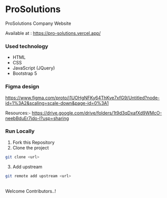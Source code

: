 # ProSolutions
ProSolutions Company Website

Available at : 
https://pro-solutions.vercel.app/

### Used technology
- HTML
- CSS
- JavaScript (JQuery)
- Bootstrap 5

### Figma design
https://www.figma.com/proto/j1UOHgNFKy64ThKve7xfG9/Untitled?node-id=1%3A2&scaling=scale-down&page-id=0%3A1

Resources:- https://drive.google.com/drive/folders/1t9d3qDxafXd9WMcO-neebBduEr7jdo-l?usp=sharing

### Run Locally

1. Fork this Repository
2. Clone the project
  ```bash
  git clone <url>
  ```
3. Add upstream
  ```bash
  git remote add upstream <url>
  ```
  <br>
  Welcome Contributors..!
